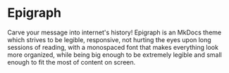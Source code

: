 # Epigraph
Carve your message into internet's history! Epigraph is an MkDocs theme which
strives to be legible, responsive, not hurting the eyes upon long sessions of
reading, with a monospaced font that makes everything look more organized,
while being big enough to be extremely legible and small enough to fit the most
of content on screen.
